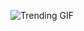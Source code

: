 
<!-- GIF_SECTION -->
![Trending GIF](https://media3.giphy.com/media/v1.Y2lkPThiYjIxNzcydGRtc3pubTB4OHFldGE3NDFkc2UyNGdmc3F6N3Zrc2U2eDJkczdtMyZlcD12MV9naWZzX3NlYXJjaCZjdD1n/S8VTGrBPjwo7GnIGiE/giphy.gif)
<!-- END_GIF_SECTION -->
